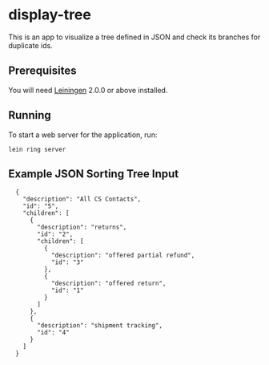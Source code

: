 # display-tree

This is an app to visualize a tree defined in JSON and check its branches for duplicate ids.

## Prerequisites

You will need [Leiningen][] 2.0.0 or above installed.

[leiningen]: https://github.com/technomancy/leiningen

## Running

To start a web server for the application, run:

    lein ring server

## Example JSON Sorting Tree Input

```
  {
    "description": "All CS Contacts",
    "id": "5",
    "children": [
      {
        "description": "returns",
        "id": "2",
        "children": [
          {
            "description": "offered partial refund",
            "id": "3"
          },
          {
            "description": "offered return",
            "id": "1"
          }
        ]
      },
      {
        "description": "shipment tracking",
        "id": "4"
      }
    ]
  }
```

